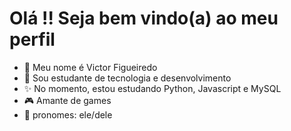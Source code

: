  <h1>Olá !! Seja bem vindo(a) ao meu perfil</h1>
  
- 👋 Meu nome é Victor Figueiredo
- 📖 Sou estudante de tecnologia e desenvolvimento
- ✨ No momento, estou estudando Python, Javascript e MySQL
- 🎮 Amante de games
- 🧑 pronomes: ele/dele
